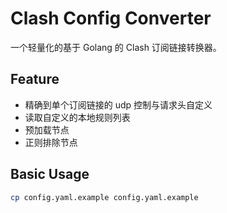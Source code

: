 # Clash Config Converter

一个轻量化的基于 Golang 的 Clash 订阅链接转换器。

## Feature

- 精确到单个订阅链接的 udp 控制与请求头自定义
- 读取自定义的本地规则列表
- 预加载节点
- 正则排除节点

## Basic Usage

```bash
cp config.yaml.example config.yaml.example
```
